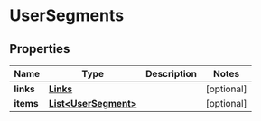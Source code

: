 
# UserSegments

## Properties
Name | Type | Description | Notes
------------ | ------------- | ------------- | -------------
**links** | [**Links**](Links.md) |  |  [optional]
**items** | [**List&lt;UserSegment&gt;**](UserSegment.md) |  |  [optional]



